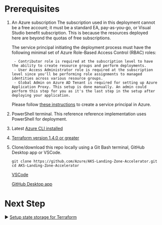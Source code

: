 # Prerequisites

1. An Azure subscription
   The subscription used in this deployment cannot be a free account; it must be a standard EA, pay-as-you-go, or Visual Studio benefit subscription. This is because the resources deployed here are beyond the quotas of free subscriptions.

    The service principal initiating the deployment process must have the following minimal set of Azure Role-Based Access Control (RBAC) roles:

        - Contributor role is required at the subscription level to have the ability to create resource groups and perform deployments.
        - User Access Administrator role is required at the subscription level since you'll be performing role assignments to managed identities across various resource groups.
        - Global Admin on Azure AD Tenant is required for setting up Azure Application Proxy. This setup is done manually. An admin could perform this step for you as it's the last step in the setup after deploying your application. 
    Please follow [these instructions](https://learn.microsoft.com/azure/active-directory/develop/howto-create-service-principal-portal) to create a service principal in Azure. 
2. PowerShell terminal. This reference reference implementation uses PowerShell for deployment.
3. Latest [Azure CLI installed](https://learn.microsoft.com/cli/azure/install-azure-cli-windows?tabs=powershell#powershell)
4. [Terraform version 1.4.0 or greater](https://learn.microsoft.com/azure/developer/terraform/get-started-windows-bash?tabs=bash#4-install-terraform-for-windows)
5. Clone/download this repo locally using a Git Bash terminal, GitHub Desktop app or VSCode.
    ``` Git Bash
    git clone https://github.com/Azure/AKS-Landing-Zone-Accelerator.git
    cd AKS-Landing-Zone-Accelerator
    ```

    [VSCode](https://learn.microsoft.com/azure/developer/javascript/how-to/with-visual-studio-code/clone-github-repository?tabs=create-repo-command-palette%2Cinitialize-repo-activity-bar%2Ccreate-branch-command-palette%2Ccommit-changes-command-palette%2Cpush-command-palette#clone-repository)
    
    [GitHub Desktop app](https://docs.github.com/en/repositories/creating-and-managing-repositories/cloning-a-repository?tool=desktop#cloning-a-repository)

# Next Step
:arrow_forward: [Setup state storage for Terraform](./02-state-storage.md)